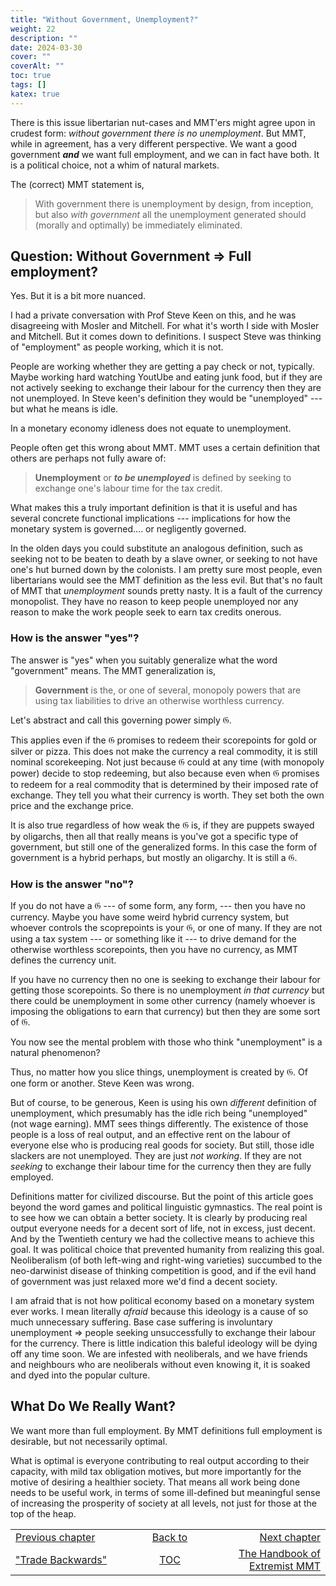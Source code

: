 ```yaml
---
title: "Without Government, Unemployment?"
weight: 22
description: ""
date: 2024-03-30
cover: ""
coverAlt: ""
toc: true
tags: []
katex: true
---
```


There is this issue libertarian nut-cases and MMT'ers might agree upon in 
crudest form: *without government there is no unemployment*. But MMT, while 
in agreement,  has a very different perspective. We want a good 
government **_and_** we want full employment, and we can in fact have both. 
It is a political choice, not a whim of natural markets.

The (correct) MMT statement is,

> With government there is unemployment by design, from inception, but also 
*with government* all the unemployment generated should (morally and 
optimally) be immediately eliminated.


## Question: Without Government $\Rightarrow$ Full employment?

Yes. But it is a bit more nuanced.

I had a private conversation with Prof Steve Keen on this, and he was 
disagreeing with Mosler and Mitchell. For what it's worth I side with Mosler 
and Mitchell. But it comes down to definitions. I suspect Steve was thinking 
of "employment" as people working, which it is not.
 
People are working whether they are getting a pay check or not, typically. 
Maybe working hard watching YoutUbe and eating junk food, but if they are 
not actively seeking to exchange their labour for the currency then they are 
not unemployed. In Steve keen's definition they would be "unemployed" --- but 
what he means is idle.

In a monetary economy idleness does not equate to unemployment.

People often get this wrong about MMT. MMT uses a certain definition that 
others are perhaps not fully aware of:

> **Unemployment** or **_to be unemployed_** is defined by seeking to 
exchange one's labour time for the tax credit.

What makes this a truly important definition is that it is useful and has 
several concrete functional implications --- implications for how the monetary 
system is governed.... or negligently governed.

In the olden days you could substitute an analogous definition, such as 
seeking not to be beaten to death by a slave owner, or seeking to not have 
one's hut burned down by the colonists. I am pretty sure most people, even 
libertarians would see the MMT definition as the less evil. But that's no fault 
of MMT that *unemployment* sounds pretty nasty. It is a fault of the currency 
monopolist. They have no reason to keep people unemployed nor any reason to 
make the work people seek to earn tax credits onerous.

### How is the answer "yes"?

The answer is "yes" when you suitably generalize what the word "government" 
means. The MMT generalization is,

> **Government** is the, or one of several, monopoly powers that are using 
tax liabilities to drive an otherwise worthless currency.

Let's abstract and call this governing power simply $\mathfrak{G}$.

This applies even if the $\mathfrak{G}$ promises to redeem their scorepoints 
for gold or silver or pizza. This does not make the currency a real commodity, 
it is still nominal scorekeeping. Not just because $\mathfrak{G}$ could at any 
time (with monopoly power) decide to stop redeeming, but also because even 
when $\mathfrak{G}$ promises to redeem for a real commodity that is determined 
by their imposed rate of exchange. They tell you what their currency is worth. 
They set both the own price and the exchange price.

It is also true regardless of how weak the $\mathfrak{G}$ is, if they are 
puppets swayed by oligarchs, then all that really means is you've got a 
specific type of government, but still one of the generalized forms. In this 
case the form of government is a hybrid perhaps, but mostly an oligarchy. It 
is still a $\mathfrak{G}$.


### How is the answer "no"?

If you do not have a $\mathfrak{G}$ --- of some form, any form, --- then you 
have no currency. Maybe you have some weird hybrid currency system, but 
whoever controls the scoprepoints is your $\mathfrak{G}$, or one of many. If 
they are not using a tax system --- or something like it --- to drive demand 
for the otherwise worthless scorepoints, then you have no currency, as MMT 
defines the currency unit.

If you have no currency then no one is seeking to exchange their labour for 
getting those scorepoints. So there is no unemployment *in that currency* but 
there could be unemployment in some other currency (namely whoever is 
imposing the obligations to earn that currency) but then they are some sort 
of $\mathfrak{G}$.

You now see the mental problem with those who think "unemployment" is a 
natural phenomenon? 

Thus, no matter how you slice things, unemployment is created by 
$\mathfrak{G}$. Of one form or another. Steve Keen was wrong. 

But of course, to be generous, Keen is using his own *different* definition 
of unemployment, which presumably has the idle rich being "unemployed" (not 
wage earning). MMT sees things differently. The existence of those people is 
a loss of real output, and an effective rent on the labour of everyone else 
who is producing real goods for society. But still, those idle slackers are 
not unemployed. They are just *not working*.  If they are not *seeking* to 
exchange their labour time for the currency then they are fully employed.

Definitions matter for civilized discourse. But the point of this article 
goes beyond the word games and political linguistic gymnastics. The real 
point is to see how we can obtain a better society. It is clearly by producing 
real output everyone needs for a decent sort of life, not in excess, just 
decent. And by the Twentieth century we had the collective means to achieve 
this goal. It was political choice that prevented humanity from realizing 
this goal.  Neoliberalism (of both left-wing and right-wing varieties) 
succumbed to the neo-darwinist disease of thinking competition is good, and 
if the evil hand of government was just relaxed more we'd find a decent 
society.

I am afraid that is not how political economy based on a monetary system 
ever works. I mean literally *afraid* because this ideology is a cause of 
so much unnecessary suffering. Base case suffering is involuntary 
unemployment $\Rightarrow$ people seeking unsuccessfully to exchange their 
labour for the 
currency. There is little indication this baleful ideology will be dying off 
any time soon. We are infested with neoliberals, and we have friends and 
neighbours who are neoliberals without even knowing it, it is soaked and dyed 
into the popular culture.


## What Do We Really Want?

We want more than full employment. By MMT definitions full employment is 
desirable, but not necessarily optimal.

What is optimal is everyone contributing to real output according to their 
capacity, with mild tax obligation motives, but more importantly for the 
motive of desiring a healthier society.  That means all work being done needs 
to be useful work, in terms of some ill-defined but meaningful sense of 
increasing the prosperity of society at all levels, not just for those at the 
top of the heap.




<table style="border-collapse: collapse; border=0;">
    <colgroup>
       <col span="1" style="width: 20%;">
       <col span="1" style="width: 20%;">
       <col span="1" style="width: 20%;">
    </colgroup>
<tr style="border: 1px solid color:#0f0f0f;">
<td style="border: 1px solid color:#0f0f0f;">
<a href="../026_tradebackwards">Previous chapter</a></td>
<td style="border: 1px solid color:#0f0f0f; text-align:center;">
<a href="../">Back to</a></td>
<td style="border: 1px solid color:#0f0f0f; text-align:right;">
<a href="../028_the_handbook_of_extremist_mmt">Next chapter</a></td>
</tr>
<tr style="border: 1px solid color:#0f0f0f;">
<td style="border: 1px solid color:#0f0f0f;">
<a href="../026_tradebackwards">"Trade Backwards"</a></td>
<td style="border: 1px solid color:#0f0f0f; text-align:center;">
<a href="../">TOC</a></td>
<td style="border: 1px solid color:#0f0f0f; text-align:right;">
<a href="../028_the_handbook_of_extremist_mmt">The Handbook of Extremist MMT</a></td>
</tr>
</table></table>



